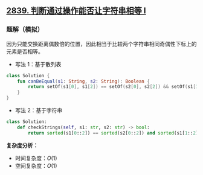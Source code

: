 ## [2839. 判断通过操作能否让字符串相等 I](https://leetcode.cn/problems/check-if-strings-can-be-made-equal-with-operations-i/)

### 题解（模拟）

因为只能交换距离偶数倍的位置，因此相当于比较两个字符串相同奇偶性下标上的元素是否相等。

- 写法 1：基于散列表

```kotlin
class Solution {
    fun canBeEqual(s1: String, s2: String): Boolean {
        return setOf(s1[0], s1[2]) == setOf(s2[0], s2[2]) && setOf(s1[1], s1[3]) == setOf(s2[1], s2[3])
    }
}
```

- 写法 2：基于字符串

```python
class Solution:
    def checkStrings(self, s1: str, s2: str) -> bool:
        return sorted(s1[0::2]) == sorted(s2[0::2]) and sorted(s1[1::2]) == sorted(s2[1::2])
```

**复杂度分析：**

- 时间复杂度：$O(1)$
- 空间复杂度：$O(1)$
